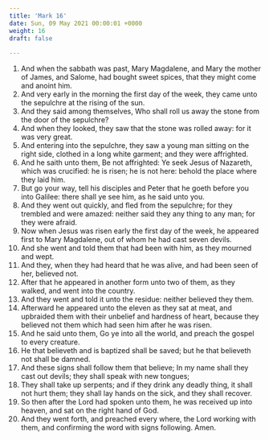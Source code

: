 ```yaml
---
title: 'Mark 16'
date: Sun, 09 May 2021 00:00:01 +0000
weight: 16
draft: false
  
---
```


1. And when the sabbath was past, Mary Magdalene, and Mary the mother of James, and Salome, had bought sweet spices, that they might come and anoint him.
2. And very early in the morning the first day of the week, they came unto the sepulchre at the rising of the sun.
3. And they said among themselves, Who shall roll us away the stone from the door of the sepulchre?
4. And when they looked, they saw that the stone was rolled away: for it was very great.
5. And entering into the sepulchre, they saw a young man sitting on the right side, clothed in a long white garment; and they were affrighted.
6. And he saith unto them, Be not affrighted: Ye seek Jesus of Nazareth, which was crucified: he is risen; he is not here: behold the place where they laid him.
7. But go your way, tell his disciples and Peter that he goeth before you into Galilee: there shall ye see him, as he said unto you.
8. And they went out quickly, and fled from the sepulchre; for they trembled and were amazed: neither said they any thing to any man; for they were afraid.
9. Now when Jesus was risen early the first day of the week, he appeared first to Mary Magdalene, out of whom he had cast seven devils.
10. And she went and told them that had been with him, as they mourned and wept.
11. And they, when they had heard that he was alive, and had been seen of her, believed not.
12. After that he appeared in another form unto two of them, as they walked, and went into the country.
13. And they went and told it unto the residue: neither believed they them.
14. Afterward he appeared unto the eleven as they sat at meat, and upbraided them with their unbelief and hardness of heart, because they believed not them which had seen him after he was risen.
15. And he said unto them, Go ye into all the world, and preach the gospel to every creature.
16. He that believeth and is baptized shall be saved; but he that believeth not shall be damned.
17. And these signs shall follow them that believe; In my name shall they cast out devils; they shall speak with new tongues;
18. They shall take up serpents; and if they drink any deadly thing, it shall not hurt them; they shall lay hands on the sick, and they shall recover.
19. So then after the Lord had spoken unto them, he was received up into heaven, and sat on the right hand of God.
20. And they went forth, and preached every where, the Lord working with them, and confirming the word with signs following. Amen.
